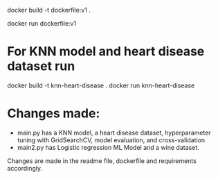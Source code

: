 docker build -t dockerfile:v1 .

docker run dockerfile:v1

# For KNN model and heart disease dataset run

docker build -t knn-heart-disease .
docker run knn-heart-disease


# Changes made:
- main.py has a KNN model, a heart disease dataset, hyperparameter tuning with GridSearchCV, model evaluation, and cross-validation
- main2.py has Logistic regression ML Model and a wine dataset.

Changes are made in the readme file, dockerfile and requirements accordingly.
